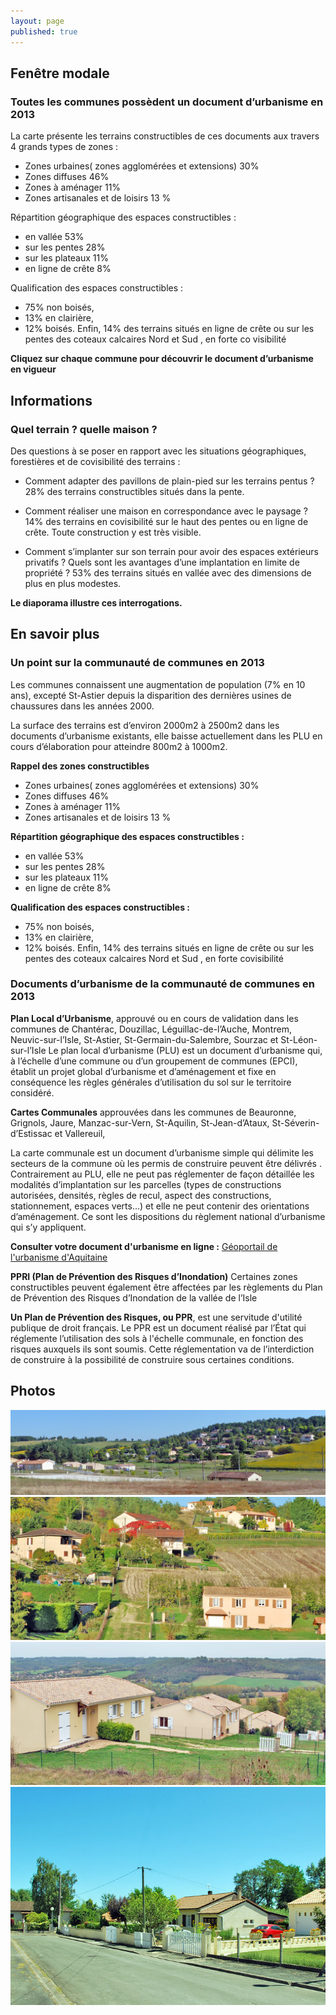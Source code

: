 ```yaml
---
layout: page
published: true
---
```


## Fenêtre modale
### Toutes les communes possèdent un document d’urbanisme en 2013
La carte présente les terrains constructibles de ces documents aux travers 
4 grands types de zones :
- Zones urbaines( zones agglomérées et extensions)  30% 
- Zones diffuses 46% 
- Zones à aménager 11%  
- Zones artisanales et de loisirs 13 % 

Répartition géographique des espaces constructibles : 
- en vallée 53%
- sur les pentes 28%
- sur les plateaux 11%
- en ligne de crête 8%

Qualification des espaces constructibles :
- 75% non boisés,
- 13% en clairière,
- 12% boisés.
Enfin, 14% des terrains situés en ligne de crête ou sur les pentes des coteaux calcaires Nord et Sud , en forte co visibilité

**Cliquez sur chaque commune pour découvrir le document d’urbanisme en vigueur**


## Informations
### Quel terrain ? quelle maison ?
Des questions à se poser en rapport avec les situations géographiques, forestières et de covisibilité des terrains :

- Comment adapter des pavillons de plain-pied sur les terrains pentus ? 
28% des terrains constructibles situés dans la pente.

- Comment réaliser une maison en correspondance avec le paysage ?
14% des terrains  en covisibilité sur le haut des pentes ou en ligne de crête. Toute construction y est très visible. 

- Comment s’implanter sur son terrain pour avoir des espaces extérieurs privatifs ? Quels sont les avantages d’une implantation en limite de propriété ?
53%  des terrains situés en vallée avec des dimensions de plus en plus modestes. 

**Le diaporama illustre ces interrogations.**


## En savoir plus
### Un point sur la communauté de communes en 2013

Les communes connaissent une augmentation de population (7% en 10 ans), excepté St-Astier depuis la disparition des dernières usines de chaussures dans les années 2000.

La surface des terrains est d’environ 2000m2 à 2500m2 dans les documents d’urbanisme existants, elle baisse actuellement dans les PLU en cours d’élaboration pour atteindre 800m2 à 1000m2.

**Rappel des zones constructibles**
- Zones urbaines( zones agglomérées et extensions)  30% 
- Zones diffuses 46% 
- Zones à aménager 11%  
- Zones artisanales et de loisirs 13 % 

**Répartition géographique des espaces constructibles :**
- en vallée 53%
- sur les pentes 28%
- sur les plateaux 11%
- en ligne de crête 8%

**Qualification des espaces constructibles :**
- 75% non boisés,
- 13% en clairière,
- 12% boisés.
Enfin, 14% des terrains situés en ligne de crête ou sur les pentes des coteaux calcaires Nord et Sud , en forte covisibilité


### Documents d’urbanisme de la communauté de communes en 2013

**Plan Local d’Urbanisme**, approuvé ou en cours de validation dans les communes de Chantérac, Douzillac, Léguillac-de-l’Auche, Montrem, Neuvic-sur-l’Isle, St-Astier, St-Germain-du-Salembre,  Sourzac et St-Léon-sur-l’Isle 
Le plan local d’urbanisme (PLU) est un document d’urbanisme qui, à l’échelle d’une commune ou d’un groupement de communes (EPCI), établit un projet global d’urbanisme et d’aménagement et fixe en conséquence les règles générales d’utilisation du sol sur le territoire considéré.

**Cartes Communales**  approuvées dans les communes de
Beauronne, Grignols, Jaure, Manzac-sur-Vern, St-Aquilin, St-Jean-d’Ataux, St-Séverin-d’Estissac et Vallereuil,

La carte communale est un document d’urbanisme simple qui délimite les secteurs de la commune où les permis de construire peuvent être délivrés .
Contrairement au PLU, elle ne peut pas réglementer de façon détaillée les modalités d’implantation sur les parcelles (types de constructions autorisées, densités, règles de recul, aspect des constructions, stationnement, espaces verts…) et elle ne peut contenir des orientations d’aménagement. Ce sont les dispositions du règlement national d’urbanisme qui s’y appliquent.

**Consulter votre document d'urbanisme en ligne :**
[Géoportail de l'urbanisme d'Aquitaine](http://ids.pigma.org/mapfishapp/?wmc=http://ids.pigma.org/public/urbanisme_pigma.wmc "Consulter votre document d'urbanisme en ligne")

**PPRI (Plan de Prévention des Risques d’Inondation)**
Certaines zones constructibles peuvent également être affectées par les règlements du Plan de Prévention des Risques d’Inondation de la vallée de l’Isle

**Un Plan de Prévention des Risques, ou PPR**, est une servitude d'utilité publique de droit français.
Le PPR est un document réalisé par l’État qui réglemente l’utilisation des sols à l'échelle communale, en fonction des risques auxquels ils sont soumis. Cette réglementation va de l’interdiction de construire à la possibilité de construire sous certaines conditions.

## Photos
![Implantation dans la plaine ou dans la pente ?](data/images/1/urbanisme/1_urbanisme_1.jpg)
![Terrain pentu : adaptation nécessaire à la pente](data/images/1/urbanisme/1_urbanisme_2.jpg)
![Vision de loin : attention covisibilité](data/images/1/urbanisme/1_urbanisme_3.jpg)
![Maisons individuelles sur petit terrain en lotissement](data/images/1/urbanisme/1_urbanisme_4.jpg)